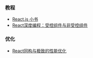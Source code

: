 ### 教程
* [React.js 小书](http://huziketang.com/books/react/)
* [React深度编程：受控组件与非受控组件](https://segmentfault.com/a/1190000012458996)

### 优化
* [React同构与极致的性能优化](https://github.com/alibaba/beidou/blob/master/packages/beidou-docs/articles/high-performance-isomorphic-app.md)
